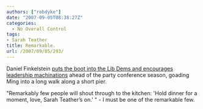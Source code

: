 ```yaml
---
authors: ["robdyke"]
date: "2007-09-05T08:38:27Z"
categories:
  - No Overall Control
tags:
- Sarah Teather
title: Remarkable.
url: /2007/09/05/293/
---
```

Daniel Finkelstein [puts the boot into the Lib Dems and encourages leadership machinations](http://www.timesonline.co.uk/tol/comment/columnists/daniel_finkelstein/article2388172.ece "Comment article on Times website by daniel finkelstein") ahead of the party conference season, goading Ming into a long walk along a short pier.

"Remarkably few people will shout through to the kitchen: 'Hold dinner for a moment, love, Sarah Teather’s on.' " - I must be one of the remarkable few.
